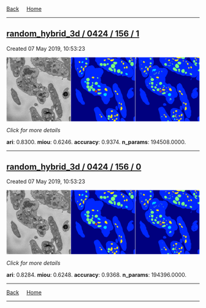 
[Back](..)&nbsp;&nbsp;&nbsp;&nbsp;&nbsp;[Home](https://leapmanlab.github.io/snapshots)

---

<div class="summary"><a href="1"><h2>random_hybrid_3d / 0424 / 156 / 1</h2></a><p>Created 07 May 2019, 10:53:23
</p><a href="1"><img src="1/media/summary.png" align="center"></a><p>
<i>Click for more details</i>
</p></div>

**ari**: 0.8300. **miou**: 0.6246. **accuracy**: 0.9374. **n_params**: 194508.0000. 

---

<div class="summary"><a href="0"><h2>random_hybrid_3d / 0424 / 156 / 0</h2></a><p>Created 07 May 2019, 10:53:23
</p><a href="0"><img src="0/media/summary.png" align="center"></a><p>
<i>Click for more details</i>
</p></div>

**ari**: 0.8284. **miou**: 0.6248. **accuracy**: 0.9368. **n_params**: 194396.0000. 

---

[Back](..)&nbsp;&nbsp;&nbsp;&nbsp;&nbsp;[Home](https://leapmanlab.github.io/snapshots)

---